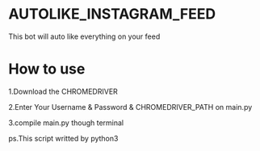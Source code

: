 # AUTOLIKE_INSTAGRAM_FEED
This bot will auto like everything on your feed

# How to use 

1.Download the CHROMEDRIVER

2.Enter Your Username & Password & CHROMEDRIVER_PATH on main.py

3.compile main.py though terminal 

ps.This script writted by python3
